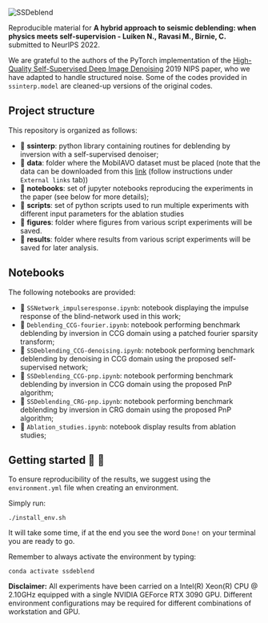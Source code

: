 ![SSDeblend](https://github.com/DIG-Kaust/self-supervised-deblending/blob/master/logo.png)

Reproducible material for **A hybrid approach to seismic deblending: when physics meets self-supervision -
Luiken N., Ravasi M., Birnie, C.** submitted to NeurIPS 2022.

We are grateful to the authors of the PyTorch implementation of the [High-Quality Self-Supervised Deep Image Denoising](https://github.com/COMP6248-Reproducability-Challenge/selfsupervised-denoising)
2019 NIPS paper, who we have adapted to handle structured noise. Some of the codes provided in ``ssinterp.model`` are cleaned-up versions of the original 
codes.

## Project structure
This repository is organized as follows:

* :open_file_folder: **ssinterp**: python library containing routines for deblending by inversion with a self-supervised denoiser;
* :open_file_folder: **data**: folder where the MobilAVO dataset must be placed (note that the data can be downloaded from this 
  [link](https://wiki.seg.org/wiki/Mobil_AVO_viking_graben_line_12) (follow instructions under ``External links`` tab))
* :open_file_folder: **notebooks**: set of jupyter notebooks reproducing the experiments in the paper (see below for more details);
* :open_file_folder: **scripts**: set of python scripts used to run multiple experiments with different input parameters for the 
  ablation studies
* :open_file_folder: **figures**: folder where figures from various script experiments will be saved.
* :open_file_folder: **results**: folder where results from various script experiments will be saved for later analysis.

## Notebooks
The following notebooks are provided:

- :orange_book: ``SSNetwork_impulseresponse.ipynb``: notebook displaying the impulse response of the blind-network used in this work;
- :orange_book: ``Deblending_CCG-fourier.ipynb``: notebook performing benchmark deblending by inversion in CCG domain using a patched fourier sparsity transform;
- :orange_book: ``SSDeblending_CCG-denoising.ipynb``: notebook performing benchmark deblending by denoising in CCG domain using the proposed self-supervised network;
- :orange_book: ``SSDeblending_CCG-pnp.ipynb``: notebook performing benchmark deblending by inversion in CCG domain using the proposed PnP algorithm;
- :orange_book: ``SSDeblending_CRG-pnp.ipynb``: notebook performing benchmark deblending by inversion in CRG domain using the proposed PnP algorithm;
- :orange_book: ``Ablation_studies.ipynb``: notebook display results from ablation studies;


## Getting started :space_invader: :robot:
To ensure reproducibility of the results, we suggest using the `environment.yml` file when creating an environment.

Simply run:
```
./install_env.sh
```
It will take some time, if at the end you see the word `Done!` on your terminal you are ready to go. 

Remember to always activate the environment by typing:
```
conda activate ssdeblend
```

**Disclaimer:** All experiments have been carried on a Intel(R) Xeon(R) CPU @ 2.10GHz equipped with a single NVIDIA GEForce RTX 3090 GPU. Different environment 
configurations may be required for different combinations of workstation and GPU.
